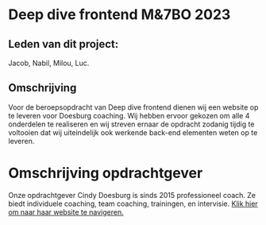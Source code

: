 # Deep dive frontend M&7BO 2023

## Leden van dit project: 
Jacob, Nabil, Milou, Luc.

## Omschrijving
 Voor de beroepsopdracht van Deep dive frontend dienen wij een website op te leveren voor Doesburg coaching. Wij hebben ervoor gekozen om alle 4 onderdelen te realiseren en wij streven ernaar de opdracht zodanig tijdig te voltooien dat wij uiteindelijk ook werkende back-end elementen weten op te leveren. 

# Omschrijving opdrachtgever
Onze opdrachtgever Cindy Doesburg is sinds 2015 professioneel coach. Ze biedt individuele coaching, team coaching, trainingen, en intervisie. [Klik hier om naar haar website te navigeren.](https://doesburgcoaching.nl/)
